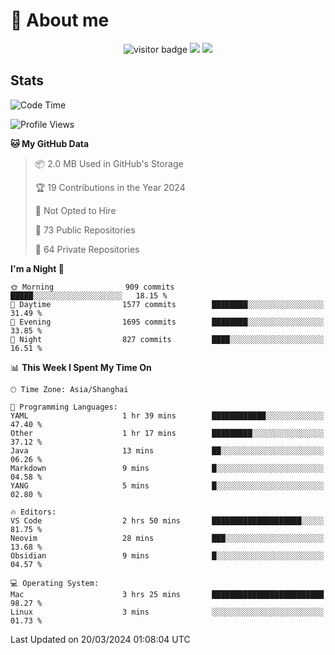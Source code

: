 <!-- ![](https://youpai.roccoshi.top/img/20200804214216.png) -->

# 🧐 About me
 
<p align="center">
<img src="https://visitor-badge.laobi.icu/badge?page_id=Lincest.Lincest&title=hits" alt="visitor badge"/>
<a href="mailto:imroccoshi@gmail.com"><img src="https://img.shields.io/badge/gmail-imroccoshi%40gmail.com-red"></a>
<a href="https://blog.roccoshi.top"><img src="https://img.shields.io/badge/blog-roccoshi-green"></a>
</p>

## Stats

<!--START_SECTION:waka-->
![Code Time](http://img.shields.io/badge/Code%20Time-1%2C008%20hrs%2055%20mins-blue)

![Profile Views](http://img.shields.io/badge/Profile%20Views-1-blue)

**🐱 My GitHub Data** 

> 📦 2.0 MB Used in GitHub's Storage 
 > 
> 🏆 19 Contributions in the Year 2024
 > 
> 🚫 Not Opted to Hire
 > 
> 📜 73 Public Repositories 
 > 
> 🔑 64 Private Repositories 
 > 
**I'm a Night 🦉** 

```text
🌞 Morning                909 commits         █████░░░░░░░░░░░░░░░░░░░░   18.15 % 
🌆 Daytime                1577 commits        ████████░░░░░░░░░░░░░░░░░   31.49 % 
🌃 Evening                1695 commits        ████████░░░░░░░░░░░░░░░░░   33.85 % 
🌙 Night                  827 commits         ████░░░░░░░░░░░░░░░░░░░░░   16.51 % 
```


📊 **This Week I Spent My Time On** 

```text
🕑︎ Time Zone: Asia/Shanghai

💬 Programming Languages: 
YAML                     1 hr 39 mins        ████████████░░░░░░░░░░░░░   47.40 % 
Other                    1 hr 17 mins        █████████░░░░░░░░░░░░░░░░   37.12 % 
Java                     13 mins             ██░░░░░░░░░░░░░░░░░░░░░░░   06.26 % 
Markdown                 9 mins              █░░░░░░░░░░░░░░░░░░░░░░░░   04.58 % 
YANG                     5 mins              █░░░░░░░░░░░░░░░░░░░░░░░░   02.80 % 

🔥 Editors: 
VS Code                  2 hrs 50 mins       ████████████████████░░░░░   81.75 % 
Neovim                   28 mins             ███░░░░░░░░░░░░░░░░░░░░░░   13.68 % 
Obsidian                 9 mins              █░░░░░░░░░░░░░░░░░░░░░░░░   04.57 % 

💻 Operating System: 
Mac                      3 hrs 25 mins       █████████████████████████   98.27 % 
Linux                    3 mins              ░░░░░░░░░░░░░░░░░░░░░░░░░   01.73 % 
```


 Last Updated on 20/03/2024 01:08:04 UTC
<!--END_SECTION:waka-->


